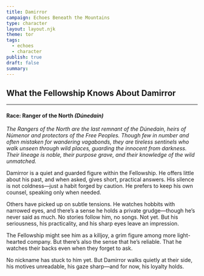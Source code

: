 ```yaml
---
title: Damirror
campaign: Echoes Beneath the Mountains
type: character
layout: layout.njk
theme: tor
tags:
  - echoes
  - character
publish: true
draft: false
summary:
---
```

## What the Fellowship Knows About Damirror
***
#### **Race: Ranger of the North** _(Dúnedain)_

_The Rangers of the North are the last remnant of the Dúnedain, heirs of Númenor and protectors of the Free Peoples. Though few in number and often mistaken for wandering vagabonds, they are tireless sentinels who walk unseen through wild places, guarding the innocent from darkness. Their lineage is noble, their purpose grave, and their knowledge of the wild unmatched._

Damirror is a quiet and guarded figure within the Fellowship. He offers little about his past, and when asked, gives short, practical answers. His silence is not coldness—just a habit forged by caution. He prefers to keep his own counsel, speaking only when needed.

Others have picked up on subtle tensions. He watches hobbits with narrowed eyes, and there’s a sense he holds a private grudge—though he’s never said as much. No stories follow him, no songs. Not yet. But his seriousness, his practicality, and his sharp eyes leave an impression.  
  
The Fellowship might see him as a killjoy, a grim figure among more light-hearted company. But there’s also the sense that he’s reliable. That he watches their backs even when they forget to ask.  
  
No nickname has stuck to him yet. But Damirror walks quietly at their side, his motives unreadable, his gaze sharp—and for now, his loyalty holds.
